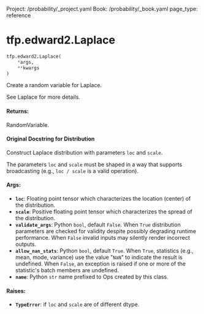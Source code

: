 Project: /probability/_project.yaml
Book: /probability/_book.yaml
page_type: reference
<div itemscope itemtype="http://developers.google.com/ReferenceObject">
<meta itemprop="name" content="tfp.edward2.Laplace" />
</div>

# tfp.edward2.Laplace

``` python
tfp.edward2.Laplace(
    *args,
    **kwargs
)
```

Create a random variable for Laplace.

See Laplace for more details.

#### Returns:

  RandomVariable.

#### Original Docstring for Distribution

Construct Laplace distribution with parameters `loc` and `scale`.

The parameters `loc` and `scale` must be shaped in a way that supports
broadcasting (e.g., `loc / scale` is a valid operation).


#### Args:

* <b>`loc`</b>: Floating point tensor which characterizes the location (center)
    of the distribution.
* <b>`scale`</b>: Positive floating point tensor which characterizes the spread of
    the distribution.
* <b>`validate_args`</b>: Python `bool`, default `False`. When `True` distribution
    parameters are checked for validity despite possibly degrading runtime
    performance. When `False` invalid inputs may silently render incorrect
    outputs.
* <b>`allow_nan_stats`</b>: Python `bool`, default `True`. When `True`,
    statistics (e.g., mean, mode, variance) use the value "`NaN`" to
    indicate the result is undefined. When `False`, an exception is raised
    if one or more of the statistic's batch members are undefined.
* <b>`name`</b>: Python `str` name prefixed to Ops created by this class.


#### Raises:

* <b>`TypeError`</b>: if `loc` and `scale` are of different dtype.